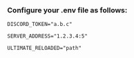### Configure your .env file as follows:
```
DISCORD_TOKEN="a.b.c"

SERVER_ADDRESS="1.2.3.4:5"

ULTIMATE_RELOADED="path"
```
